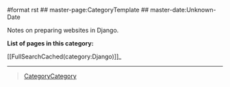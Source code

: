 \#format rst \#\# master-page:CategoryTemplate \#\# master-date:Unknown-Date

Notes on preparing websites in Django.

**List of pages in this category:**

[[FullSearchCached(category:Django)]]\_

* * * * *

> [CategoryCategory](../CategoryCategory)
